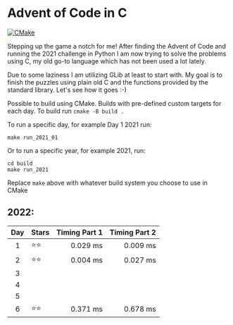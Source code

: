 # Advent of Code in C

[![CMake](https://github.com/happycoder74/adventofcode/actions/workflows/cmake.yml/badge.svg?branch=main)](https://github.com/happycoder74/adventofcode/actions/workflows/cmake.yml)

Stepping up the game a notch for me! After finding the Advent of Code and running the 2021 challenge in Python I am now trying to solve the problems using C, my old go-to language which has not been used a lot lately. 

Due to some laziness I am utilizing GLib at least to start with. My goal is to finish the puzzles using plain old C and the functions provided by the standard library. Let's see how it goes :-)

Possible to build using CMake. Builds with pre-defined custom targets for each day. 
To build run
```cmake -B build .```

To run a specific day, for example Day 1 2021 run:
```cd build
make run_2021_01
```

Or to run a specific year, for example 2021, run:
```
cd build
make run_2021
```

Replace ```make``` above with whatever build system you choose to use in CMake

## 2022:
| Day | Stars            | Timing Part 1 | Timing Part 2 |
|:---:|:-----------------|--------------:|--------------:|
|  1  | &#11088;&#11088; | 0.029 ms      | 0.009 ms      |
|  2  | &#11088;&#11088; | 0.004 ms      | 0.027 ms      |
|  3  |                  |               |               |
|  4  |                  |               |               |
|  5  |                  |               |               |
|  6  | &#11088;&#11088; | 0.371 ms      | 0.678 ms      |
